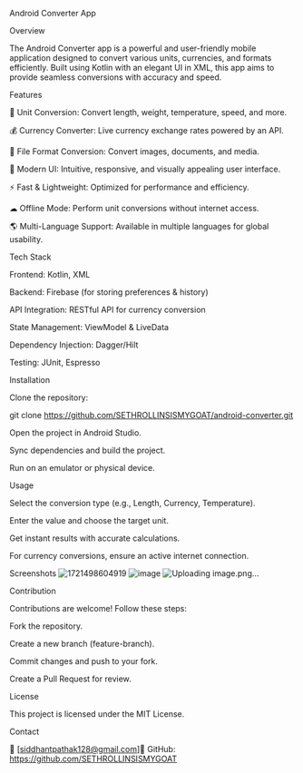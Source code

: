Android Converter App

Overview

The Android Converter app is a powerful and user-friendly mobile application designed to convert various units, currencies, and formats efficiently. Built using Kotlin with an elegant UI in XML, this app aims to provide seamless conversions with accuracy and speed.

Features

📏 Unit Conversion: Convert length, weight, temperature, speed, and more.

💰 Currency Converter: Live currency exchange rates powered by an API.

📄 File Format Conversion: Convert images, documents, and media.

🎨 Modern UI: Intuitive, responsive, and visually appealing user interface.

⚡ Fast & Lightweight: Optimized for performance and efficiency.

☁ Offline Mode: Perform unit conversions without internet access.

🌎 Multi-Language Support: Available in multiple languages for global usability.

Tech Stack

Frontend: Kotlin, XML

Backend: Firebase (for storing preferences & history)

API Integration: RESTful API for currency conversion

State Management: ViewModel & LiveData

Dependency Injection: Dagger/Hilt

Testing: JUnit, Espresso

Installation

Clone the repository:

git clone https://github.com/SETHROLLINSISMYGOAT/android-converter.git

Open the project in Android Studio.

Sync dependencies and build the project.

Run on an emulator or physical device.

Usage

Select the conversion type (e.g., Length, Currency, Temperature).

Enter the value and choose the target unit.

Get instant results with accurate calculations.

For currency conversions, ensure an active internet connection.

Screenshots
![1721498604919](https://github.com/user-attachments/assets/efee1732-6516-457b-99f4-70896e3b738a)
![image](https://github.com/user-attachments/assets/21548e54-7e14-49ec-b4e2-117b4766b4db)
![Uploading image.png…]()

Contribution

Contributions are welcome! Follow these steps:

Fork the repository.

Create a new branch (feature-branch).

Commit changes and push to your fork.

Create a Pull Request for review.

License

This project is licensed under the MIT License.

Contact

📧 [siddhantpathak128@gmail.com]🐙 GitHub: https://github.com/SETHROLLINSISMYGOAT


